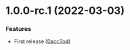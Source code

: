 # 1.0.0-rc.1 (2022-03-03)

### Features

-   First release ([0acc5bd](https://github.com/mourtisma/electron-audio-tagger/commit/0acc5bd550207f1a450b6b49a770158b0b88fee7))
